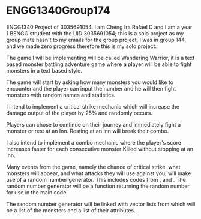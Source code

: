 # ENGG1340Group174

ENGG1340 Project of 3035691054. I am Cheng Ira Rafael D and I am a year 1 BENGG strudent with the UID 3035691054; this is a solo project as my group mate hasn't to my emails for the group project, I was in group 144, and we made zero progress therefore this is my solo project.

The game I will be implementing will be called Wandering Warrior, it is a text based monster battling adventure game where a player will be able to fight monsters in a text based style. 

The game will start by asking how many monsters you would like to encounter and the player can input the number and he will then fight monsters with random names and statistics.

I intend to implement a critical strike mechanic which will increase the damage output of the player by 25% and randomly occurs.

Players can chose to continue on their journey and immediately fight a monster or rest at an Inn. Resting at an inn will break their combo.

I also intend to implement a combo mechanic where the player's score increases faster for each consecutive monster Killed without stopping at an inn.

Many events from the game, namely the chance of critical strike, what monsters will appear, and what attacks they will use against you, will make use of a random number generator. This includes codes from <rand>, <ctime> and <cstdlib>. The random number generator will be a function returning the random number for use in the main code.

 The random number generator will be linked with vector lists from <vector> which will be a list of the monsters and a list of their attributes.

